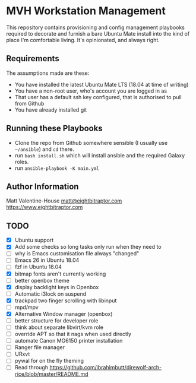 MVH Workstation Management
=========

This repository contains provisioning and config management playbooks required
to decorate and furnish a bare Ubuntu Mate install into the kind of place I'm
comfortable living. It's opinionated, and always right.

Requirements
------------

The assumptions made are these:

  * You have installed the latest Ubuntu Mate LTS (18.04 at time of writing)
  * You have a non-root user, who's account you are logged in as
  * That user has a default ssh key configured, that is authorised to pull from Github
  * You have already installed git


Running these Playbooks
--------------

* Clone the repo from Github somewhere sensible (I usually use `~/ansible`) and `cd` there.
* run `bash install.sh` which will install ansible and the required Galaxy roles.
* run `ansible-playbook -K main.yml`

Author Information
------------------

Matt Valentine-House
matt@eightbitraptor.com
https://www.eightbitraptor.com

TODO
----

* [X] Ubuntu support
* [X] Add some checks so long tasks only run when they need to
* [ ] why is Emacs customisation file always "changed"
* [ ] Emacs 26 in Ubuntu 18.04
* [ ] fzf in Ubuntu 18.04
* [X] bitmap fonts aren't currently working
* [ ] better openbox theme
* [X] display backlight keys in Openbox
* [ ] Automatic i3lock on suspend
* [X] trackpad two finger scrolling with libinput
* [ ] mpd/mpv
* [X] Alternative Window manager (openbox)
* [ ] better structure for developer role
* [ ] think about separate libvirt/kvm role
* [ ] override APT so that it nags when used directly
* [ ] automate Canon MG6150 printer installation
* [ ] Ranger file manager
* [ ] URxvt
* [ ] pywal for on the fly theming
* [ ] Read through https://github.com/ibrahimbutt/direwolf-arch-rice/blob/master/README.md
